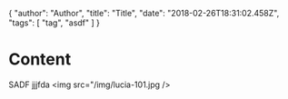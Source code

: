 {
"author": "Author",
  "title": "Title",
  "date": "2018-02-26T18:31:02.458Z",
  "tags": [
    "tag",
    "asdf"
  ]
}
# Content

SADF jjjfda <img src="/img/lucia-101.jpg />

<script> alert('hello world'); </script>
